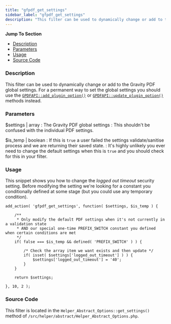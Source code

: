 ```yaml
---
title: "gfpdf_get_settings"
sidebar_label: "gfpdf_get_settings"
description: "This filter can be used to dynamically change or add to the Gravity PDF global settings. This shouldn't be used as a permanent way to control the settings."
---
```


**Jump To Section**

* [Description](#description)
* [Parameters](#parameters)
* [Usage](#usage)
* [Source Code](#source-code)

### Description 

This filter can be used to dynamically change or add to the Gravity PDF global settings. For a permanent way to set the global settings you should use the [`GPDFAPI::add_plugin_option()`](api_add_plugin_option.md) or [`GPDFAPI::update_plugin_option()`](api_update_plugin_option.md) methods instead. 

### Parameters 

$settings | array
:    The Gravity PDF global settings
:    This shouldn't be confused with the individual PDF settings. 

$is_temp | boolean
:    If this is `true` a user failed the settings validate/sanitise process and we are returning their saved state. 
:    It's highly unlikely you ever need to change the default settings when this is `true` and you should check for this in your filter.

### Usage 

This snippet shows you how to change the *logged out timeout* security setting. Before modifying the setting we're looking for a constant you conditionally defined at some stage (but you could use any temporary condition). 

```
add_action( 'gfpdf_get_settings', function( $settings, $is_temp ) {

	/**
	 * Only modify the default PDF settings when it's not currently in a validation state
	 * AND our special one-time PREFIX_SWITCH constant you defined when certain conditions are met
	 */
	if( false === $is_temp && defined( 'PREFIX_SWITCH' ) ) {

		/* Check the array item we want exists and then update */
		if( isset( $settings['logged_out_timeout'] ) ) {
			$settings['logged_out_timeout'] = '40';
		}
	}

	return $settings;

}, 10, 2 );
```

### Source Code 

This filter is located in the `Helper_Abstract_Options::get_settings()` method of `/src/helper/abstract/Helper_Abstract_Options.php`.